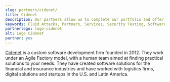 ```yaml
---
slug: partners/cidenet/
title: Cidenet
description: Our partners allow us to complete our portfolio and offer better security testing services. Get to know them and become one of them.
keywords: Fluid Attacks, Partners, Services, Security Testing, Software Development, Pentesting, Ethical Hacking
partnerlogo: logo-cidenet
alt: Logo Cidenet
partner: yes
---
```


[Cidenet](https://cidenet.com.co/en/) is a custom software development
firm founded in 2012. They work under an Agile Factory model, with a
human team aimed at finding practical solutions to your needs. They have
created software solutions for the financial and insurance industries
and have worked with logistics firms, digital solutions and startups in
the U.S. and Latin America.

